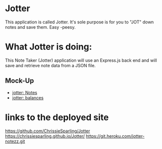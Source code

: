 # Jotter
This application is called Jotter. It's sole purpose is for you to "JOT" down notes and save them. Easy -peesy. 

# What Jotter is doing:
This Note Taker (Jotter) application will use an Express.js back end and will save and retrieve note data from a JSON file.


## Mock-Up
* [jotter: Notes](./Assets/11-express-homework-demo-01.png)
* [jotter: balances](./Assets/11-express-homework-demo-02.png)

# links to the deployed site 
https://github.com/ChrissieSparling/Jotter
https://chrissiesparling.github.io/Jotter/
https://git.heroku.com/jotter-notezz.git
